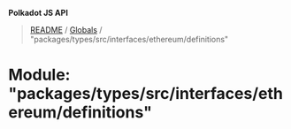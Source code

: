 **Polkadot JS API**

> [README](../README.md) / [Globals](../globals.md) / "packages/types/src/interfaces/ethereum/definitions"

# Module: "packages/types/src/interfaces/ethereum/definitions"
